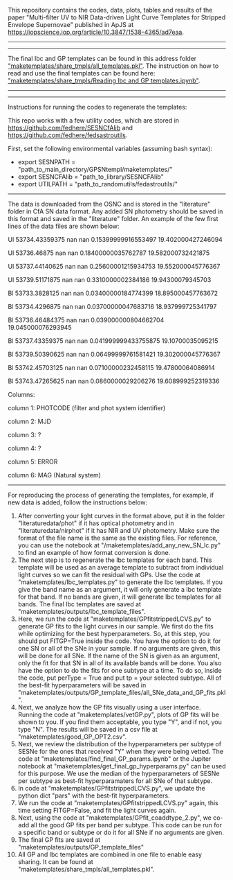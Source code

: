 This repository contains the codes, data, plots, tables and results of the paper "Multi-filter UV to NIR Data-driven Light Curve Templates for Stripped Envelope Supernovae" published in ApJS at https://iopscience.iop.org/article/10.3847/1538-4365/ad7eaa.

------------------------------------------------------------------------------------------------------------------------------------------------
------------------------------------------------------------------------------------------------------------------------------------------------

The final Ibc and GP templates can be found in this address folder ["maketemplates/share_tmpls/all_templates.pkl"](https://github.com/fedhere/GPSNtempl/blob/main/maketemplates/share_tmpls/all_templates.pkl).
The instruction on how to read and use the final templates can be found here: ["maketemplates/share_tmpls/Reading Ibc and GP templates.ipynb"](https://github.com/fedhere/GPSNtempl/blob/main/maketemplates/share_tmpls/Reading%20Ibc%20and%20GP%20templates.ipynb).

------------------------------------------------------------------------------------------------------------------------------------------------
------------------------------------------------------------------------------------------------------------------------------------------------

Instructions for running the codes to regenerate the templates:

This repo works with a few utility codes, which are stored in https://github.com/fedhere/SESNCfAlib and https://github.com/fedhere/fedsastroutils.


First, set the following environmental variables (assuming bash syntax):

- export SESNPATH = "path_to_main_directory/GPSNtempl/maketemplates/"
- export SESNCFAlib = "path_to_library/SESNCFAlib"
- export UTILPATH = "path_to_randomutils/fedastroutils/"
------------------------------------------------------------------------------------------------------------------------------------------------

The data is downloaded from the OSNC and is stored in the "literature" folder in CfA SN data format. Any added SN photometry should be saved in this format and saved in the "literature" folder. An example of the few first lines of the data files are shown below:

Ul 53734.43359375 nan nan 0.15399999916553497 19.402000427246094

Ul 53736.46875 nan nan 0.18400000035762787 19.582000732421875

Ul 53737.44140625 nan nan 0.25600001215934753 19.552000045776367

Ul 53739.51171875 nan nan 0.3310000002384186 19.94300079345703

Bl 53733.3828125 nan nan 0.03400000184774399 18.895000457763672

Bl 53734.4296875 nan nan 0.03700000047683716 18.937999725341797

Bl 53736.46484375 nan nan 0.039000000804662704 19.045000076293945

Bl 53737.43359375 nan nan 0.041999999433755875 19.10700035095215

Bl 53739.50390625 nan nan 0.06499999761581421 19.302000045776367

Bl 53742.45703125 nan nan 0.07100000232458115 19.47800064086914

Bl 53743.47265625 nan nan 0.0860000029206276 19.608999252319336


Columns:

column 1: PHOTCODE (filter and phot system identifier)

column 2: MJD

column 3: ?

column 4: ?

column 5: ERROR

column 6: MAG (Natural system)

------------------------------------------------------------------------------------------------------------------------------------------------

For reproducing the process of generating the templates, for example, if new data is added, follow the instructions below:

1) After converting your light curves in the format above, put it in the folder "literaturedata/phot" if it has optical photometry and in "literaturedata/nirphot" if it has NIR and UV photometry. Make sure the format of the file name is the same as the existing files. For reference, you can use the notebook at "/maketemplates/add_any_new_SN_lc.py" to find an example of how format conversion is done.
2) The next step is to regenerate the Ibc templates for each band. This template will be used as an average template to subtract from individual light curves so we can fit the residual with GPs. Use the code at "maketemplates/Ibc_templates.py" to generate the Ibc templates. If you give the band name as an argument, it will only generate a Ibc template for that band. If no bands are given, it will generate Ibc templates for all bands. The final Ibc templates are saved at "maketemplates/outputs/Ibc_template_files".
3) Here, we run the code at "maketemplates/GPfitstrippedLCVS.py" to generate GP fits to the light curves in our sample. We first do the fits while optimizing for the best hyperparameters. So, at this step, you should put FITGP=True inside the code. You have the option to do it for one SN or all of the SNe in your sample. If no arguments are given, this will be done for all SNe. If the name of the SN is given as an argument, only the fit for that SN in all of its available bands will be done. You also have the option to do the fits for one subtype at a time. To do so, inside the code, put perType = True and put tp = your selected subtype. All of the best-fit hyperparameters will be saved in "maketemplates/outputs/GP_template_files/all_SNe_data_and_GP_fits.pkl".
4) Next, we analyze how the GP fits visually using a user interface. Running the code at "maketemplates/vetGP.py", plots of GP fits will be shown to you. If you find them acceptable, you type "Y", and if not, you type "N". The results will be saved in a csv file at "maketemplates/good_GP_OPT2.csv".
5) Next, we review the distribution of the hyperparameters per subtype of SESNe for the ones that received "Y" when they were being vetted. The code at "maketemplates/find_final_GP_params.ipynb" or the Jupiter notebook at "maketemplates/get_final_gp_hyperparams.py" can be used for this purpose. We use the median of the hyperparameters of SESNe per subtype as best-fit hyperparamaters for all SNe of that subtype.
6) In code at "maketemplates/GPfitstrippedLCVS.py", we update the python dict "pars" with the best-fit hyperparameters.
7) We run the code at "maketemplates/GPfitstrippedLCVS.py" again, this time setting FITGP=False, and fit the light curves again.
8) Next, using the code at "maketemplates/GPfit_coaddtype_2.py", we co-add all the good GP fits per band per subtype. This code can be run for a specific band or subtype or do it for all SNe if no arguments are given.
9) The final GP fits are saved at "maketemplates/outputs/GP_template_files"
10) All GP and Ibc templates are combined in one file to enable easy sharing. It can be found at "maketemplates/share_tmpls/all_templates.pkl".


